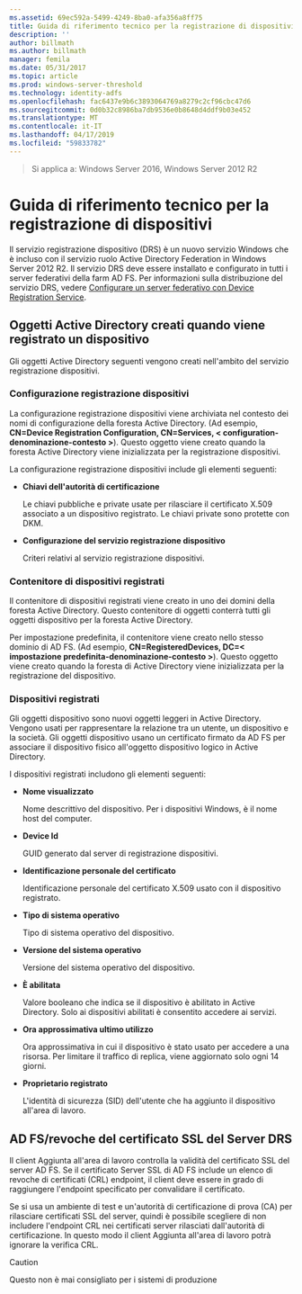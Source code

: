 ```yaml
---
ms.assetid: 69ec592a-5499-4249-8ba0-afa356a8ff75
title: Guida di riferimento tecnico per la registrazione di dispositivi
description: ''
author: billmath
ms.author: billmath
manager: femila
ms.date: 05/31/2017
ms.topic: article
ms.prod: windows-server-threshold
ms.technology: identity-adfs
ms.openlocfilehash: fac6437e9b6c3893064769a8279c2cf96cbc47d6
ms.sourcegitcommit: 0d0b32c8986ba7db9536e0b8648d4ddf9b03e452
ms.translationtype: MT
ms.contentlocale: it-IT
ms.lasthandoff: 04/17/2019
ms.locfileid: "59833782"
---
```

>Si applica a: Windows Server 2016, Windows Server 2012 R2

# <a name="device-registration-technical-reference"></a>Guida di riferimento tecnico per la registrazione di dispositivi
Il servizio registrazione dispositivo \(DRS\) è un nuovo servizio Windows che è incluso con il servizio ruolo Active Directory Federation in Windows Server 2012 R2.  Il servizio DRS deve essere installato e configurato in tutti i server federativi della farm AD FS.  Per informazioni sulla distribuzione del servizio DRS, vedere [Configurare un server federativo con Device Registration Service](https://technet.microsoft.com/library/dn486831.aspx).  
  
## <a name="active-directory-objects-created-when-a-device-is-registered"></a>Oggetti Active Directory creati quando viene registrato un dispositivo  
Gli oggetti Active Directory seguenti vengono creati nell'ambito del servizio registrazione dispositivi.  
  
### <a name="device-registration-configuration"></a>Configurazione registrazione dispositivi  
La configurazione registrazione dispositivi viene archiviata nel contesto dei nomi di configurazione della foresta Active Directory. \(Ad esempio, **CN\=Device Registration Configuration, CN\=Services, < configuration\-denominazione\-contesto >**\). Questo oggetto viene creato quando la foresta Active Directory viene inizializzata per la registrazione dispositivi.  
  
La configurazione registrazione dispositivi include gli elementi seguenti:  
  
-   **Chiavi dell'autorità di certificazione**  
  
    Le chiavi pubbliche e private usate per rilasciare il certificato X.509 associato a un dispositivo registrato.  Le chiavi private sono protette con DKM.  
  
-   **Configurazione del servizio registrazione dispositivo**  
  
    Criteri relativi al servizio registrazione dispositivi.  
  
### <a name="registered-devices-container"></a>Contenitore di dispositivi registrati  
Il contenitore di dispositivi registrati viene creato in uno dei domini della foresta Active Directory.  Questo contenitore di oggetti conterrà tutti gli oggetti dispositivo per la foresta Active Directory.  
  
Per impostazione predefinita, il contenitore viene creato nello stesso dominio di AD FS.  \(Ad esempio, **CN\=RegisteredDevices, DC\=< impostazione predefinita\-denominazione\-contesto >**\). Questo oggetto viene creato quando la foresta di Active Directory viene inizializzata per la registrazione del dispositivo.  
  
### <a name="registered-devices"></a>Dispositivi registrati  
Gli oggetti dispositivo sono nuovi oggetti leggeri in Active Directory.  Vengono usati per rappresentare la relazione tra un utente, un dispositivo e la società.  Gli oggetti dispositivo usano un certificato firmato da AD FS per associare il dispositivo fisico all'oggetto dispositivo logico in Active Directory.  
  
I dispositivi registrati includono gli elementi seguenti:  
  
-   **Nome visualizzato**  
  
    Nome descrittivo del dispositivo.  Per i dispositivi Windows, è il nome host del computer.  
  
-   **Device Id**  
  
    GUID generato dal server di registrazione dispositivi.  
  
-   **Identificazione personale del certificato**  
  
    Identificazione personale del certificato X.509 usato con il dispositivo registrato.  
  
-   **Tipo di sistema operativo**  
  
    Tipo di sistema operativo del dispositivo.  
  
-   **Versione del sistema operativo**  
  
    Versione del sistema operativo del dispositivo.  
  
-   **È abilitata**  
  
    Valore booleano che indica se il dispositivo è abilitato in Active Directory.  Solo ai dispositivi abilitati è consentito accedere ai servizi.  
  
-   **Ora approssimativa ultimo utilizzo**  
  
    Ora approssimativa in cui il dispositivo è stato usato per accedere a una risorsa.  Per limitare il traffico di replica, viene aggiornato solo ogni 14 giorni.  
  
-   **Proprietario registrato**  
  
    L'identità di sicurezza \(SID\) dell'utente che ha aggiunto il dispositivo all'area di lavoro.  
  
## <a name="ad-fsdrs-server-ssl-certificate-revocation-checking"></a>AD FS\/revoche del certificato SSL del Server DRS  
Il client Aggiunta all'area di lavoro controlla la validità del certificato SSL del server AD FS.  Se il certificato Server SSL di AD FS include un elenco di revoche di certificati \(CRL\) endpoint, il client deve essere in grado di raggiungere l'endpoint specificato per convalidare il certificato.  
  
Se si usa un ambiente di test e un'autorità di certificazione di prova \(CA\) per rilasciare certificati SSL del server, quindi è possibile scegliere di non includere l'endpoint CRL nei certificati server rilasciati dall'autorità di certificazione.  In questo modo il client Aggiunta all'area di lavoro potrà ignorare la verifica CRL.  
  
> [!CAUTION]  
> Questo non è mai consigliato per i sistemi di produzione  
  

